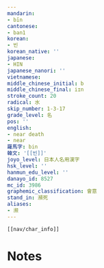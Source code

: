 ```yaml
---
mandarin:
- bīn
cantonese:
- ban1
korean:
- 빈
korean_native: ''
japanese:
- HIN
japanese_nanori: ''
vietnamese:
middle_chinese_initial: b
middle_chinese_final: iɪn
stroke_count: 20
radical: 水
skip_number: 1-3-17
grade_level: 名
pos: ''
english:
- near death
- near
羅馬字: bin
韓文: '[[빈]]'
joyo_level: 日本人名用漢字
hsk_level: ''
hanmun_edu_level: ''
danayo_id: 8527
mc_id: 3986
graphemic_classification: 會意
stand_in: 瀕死
aliases:
- 濒
---
```

```meta-bind-embed
[[nav/char_info]]
```

# Notes
